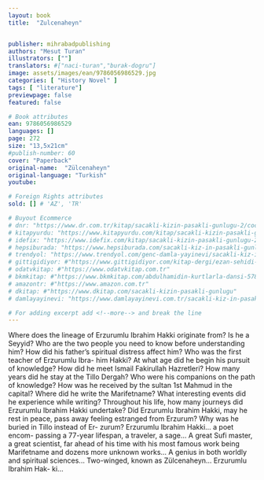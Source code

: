 ```yaml
---
layout: book
title:  "Zulcenaheyn"


publisher: mihrabadpublishing
authors: "Mesut Turan"
illustrators: [""]
translators: #["naci-turan","burak-dogru"]
image: assets/images/ean/9786056986529.jpg
categories: [ "History Novel" ]
tags: [ "literature"]
previewpage: false
featured: false

# Book attributes
ean: 9786056986529
languages: []
page: 272
size: "13,5x21cm"
#publish-number: 60
cover: "Paperback"
original-name:  "Zülcenaheyn"
original-language: "Turkish"
youtube:

# Foreign Rights attributes
sold: [] # 'AZ', 'TR'

# Buyout Ecommerce
# dnr: "https://www.dr.com.tr/kitap/sacakli-kizin-pasakli-gunlugu-2/cocuk-ve-genclik/genclik-10-yas/roman-oyku/urunno=0001893059001"
# kitapyurdu: "https://www.kitapyurdu.com/kitap/sacakli-kizin-pasakli-gunlugu-2-/560122.html&filter_name=Sa%C3%A7akl%C4%B1+K%C4%B1z%27%C4%B1n+Pasakl%C4%B1+G%C3%BCnl%C3%BC%C4%9F%C3%BC+2"
# idefix: "https://www.idefix.com/kitap/sacakli-kizin-pasakli-gunlugu-2/cocuk-ve-genclik/genclik-10-yas/roman-oyku/urunno=0001893059001"
# hepsiburada: "https://www.hepsiburada.com/sacakli-kiz-in-pasakli-gunlugu-2-damla-yayinevi-p-HBV000012ER86"
# trendyol: "https://www.trendyol.com/genc-damla-yayinevi/sacakli-kiz-in-pasakli-gunlugu-2-p-54825777"
# gittigidiyor: #"https://www.gittigidiyor.com/kitap-dergi/ezan-sehidi-adnan-menderes_pdp_732728793"
# odatvkitap: #"https://www.odatvkitap.com.tr"
# bkmkitap: #"https://www.bkmkitap.com/abdulhamidin-kurtlarla-dansi-578226"
# amazontr: #"https://www.amazon.com.tr"
# dkitap: #"https://www.dkitap.com/sacakli-kizin-pasakli-gunlugu"
# damlayayinevi: "https://www.damlayayinevi.com.tr/sacakli-kiz-in-pasakli-gunlugu-2-bu-iste-bi-terslik-var"

# For adding excerpt add <!--more--> and break the line
---
```

Where does the lineage of Erzurumlu Ibrahim
Hakki originate from? Is he a Seyyid? Who are the
two people you need to know before understanding
him? How did his father’s spiritual distress affect
him? Who was the first teacher of Erzurumlu Ibra-
him Hakki? At what age did he begin his pursuit
of knowledge? How did he meet Ismail Fakirullah
Hazretleri? How many years did he stay at the
Tillo Dergah? Who were his companions on the
path of knowledge? How was he received by the
sultan 1st Mahmud in the capital? Where did he
write the Marifetname? What interesting events did
he experience while writing? Throughout his life,
how many journeys did Erzurumlu Ibrahim Hakki
undertake? Did Erzurumlu Ibrahim Hakki, may he
rest in peace, pass away feeling estranged from
Erzurum? Why was he buried in Tillo instead of Er-
zurum? Erzurumlu Ibrahim Hakki... a poet encom-
passing a 77-year lifespan, a traveler, a sage... A
great Sufi master, a great scientist, far ahead of his
time with his most famous work being Marifetname
and dozens more unknown works... A genius in
both worldly and spiritual sciences... Two-winged,
known as Zülcenaheyn... Erzurumlu Ibrahim Hak-
ki...
<!--more--> 

